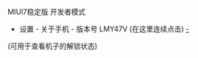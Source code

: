 
MIUI7稳定版 开发者模式
- 设置 - 关于手机 - 版本号 LMY47V (在这里连续点击) [-](https://support.kefu.mi.com/api/search/article/7FEB28F25B21453FBAB0ED4D8B14C933)

(可用于查看机子的解锁状态)
